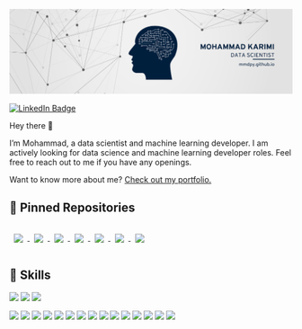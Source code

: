 [![Mohammad's GitHub Banner](./assets/link_ban.png
)](https://github.com/mmdpy/mmdpy)

[![LinkedIn Badge](https://img.shields.io/badge/LinkedIn-Profile-informational?style=flat&logo=linkedin&logoColor=white&color=0D76A8)](https://www.linkedin.com/in/mohammad-karimi-abdolmaleki/)

Hey there 👋

I’m Mohammad, a data scientist and machine learning developer. I am actively looking for data science and machine learning developer roles. Feel free to reach out to me if you have any openings.

Want to know more about me? [Check out my portfolio.](https://mmdpy.github.io/)

## 📌 Pinned Repositories

<a href="https://github.com/MMDPY/Commonsense-Validation-and-Explanation">
  <img align="center" style="margin:1rem 0.5rem" src="https://github-readme-stats-git-masterrstaa-rickstaa.vercel.app/api/pin/?username=mmdpy&repo=Commonsense-Validation-and-Explanation&title_color=ffffff&text_color=c9cacc&icon_color=4AB197&bg_color=1A2B34" />
</a>
<a href="https://github.com/MMDPY/Relation-Extraction-and-Classification">
  <img align="center" style="margin:1rem 0.5rem" src="https://github-readme-stats-git-masterrstaa-rickstaa.vercel.app/api/pin/?username=mmdpy&repo=Relation-Extraction-and-Classification&title_color=ffffff&text_color=c9cacc&icon_color=4AB197&bg_color=1A2B34" />
</a>
<a href="https://github.com/MMDPY/Neural-Representation-of-Words-within-Phrases">
  <img align="center" style="margin:1rem 0.5rem" src="https://github-readme-stats-git-masterrstaa-rickstaa.vercel.app/api/pin/?username=mmdpy&repo=Neural-Representation-of-Words-within-Phrases&title_color=ffffff&text_color=c9cacc&icon_color=4AB197&bg_color=1A2B34" />
</a>
<a href="https://github.com/MMDPY/Date-Recognition-with-Regular-Expressions">
  <img align="center" style="margin:1rem 0.5rem" src="https://github-readme-stats-git-masterrstaa-rickstaa.vercel.app/api/pin/?username=mmdpy&repo=Date-Recognition-with-Regular-Expressions&title_color=ffffff&text_color=c9cacc&icon_color=4AB197&bg_color=1A2B34" />
</a>
<a href="https://github.com/MMDPY/Language-Identification">
  <img align="center" style="margin:1rem 0.5rem" src="https://github-readme-stats-git-masterrstaa-rickstaa.vercel.app/api/pin/?username=mmdpy&repo=Language-Identification&title_color=ffffff&text_color=c9cacc&icon_color=4AB197&bg_color=1A2B34" />
</a>

<a href="https://github.com/MMDPY/POS-tagging">
  <img align="center" style="margin:1rem 0.5rem" src="https://github-readme-stats-git-masterrstaa-rickstaa.vercel.app/api/pin/?username=mmdpy&repo=POS-tagging&title_color=ffffff&text_color=c9cacc&icon_color=4AB197&bg_color=1A2B34" />
</a>

<a href="https://github.com/MMDPY/Grammar-Checker">
  <img align="center" style="margin:1rem 0.5rem" src="https://github-readme-stats-git-masterrstaa-rickstaa.vercel.app/api/pin/?username=mmdpy&repo=Grammar-Checker&title_color=ffffff&text_color=c9cacc&icon_color=4AB197&bg_color=1A2B34" />
</a>



## 💼 Skills


![](https://img.shields.io/badge/Code-Python-informational?style=flat&logo=Python&logoColor=white&color=4AB197)
![](https://img.shields.io/badge/Code-C++-informational?style=flat&logo=C&logoColor=white&color=4AB197)
![](https://img.shields.io/badge/Code-SQL-informational?style=flat&logo=MySQL&logoColor=white&color=4AB197)


![](https://img.shields.io/badge/Package-Tensorflow-informational?style=flat&logo=Tensorflow&logoColor=white&color=4AB197)
![](https://img.shields.io/badge/Code-SQL-informational?style=flat&logo=Sql&logoColor=white&color=4AB197)
![](https://img.shields.io/badge/NLP-NLTK-informational?style=flat&logo=NLTK&logoColor=white&color=4AB197)
![](https://img.shields.io/badge/Package-Pytorch-informational?style=flat&logo=Pytorch&logoColor=white&color=4AB197)
![](https://img.shields.io/badge/Package-Keras-informational?style=flat&logo=Keras&logoColor=white&color=4AB197)
![](https://img.shields.io/badge/Package-Sklearn-informational?style=flat&logo=Sklearn&logoColor=white&color=4AB197)
![](https://img.shields.io/badge/Package-Numpy-informational?style=flat&logo=Numpy&logoColor=white&color=4AB197)
![](https://img.shields.io/badge/Package-Scipy-informational?style=flat&logo=Scipy&logoColor=white&color=4AB197)
![](https://img.shields.io/badge/Package-Pandas-informational?style=flat&logo=Pandas&logoColor=white&color=4AB197)
![](https://img.shields.io/badge/Tools-Azure-informational?style=flat&logo=Azure&logoColor=white&color=4AB197)
![](https://img.shields.io/badge/Tools-Linux-informational?style=flat&logo=Linux&logoColor=white&color=4AB197)
![](https://img.shields.io/badge/Tools-Git-informational?style=flat&logo=Git&logoColor=white&color=4AB197)
![](https://img.shields.io/badge/Database-MySQL-informational?style=flat&logo=MySQL&logoColor=white&color=4AB197)
![](https://img.shields.io/badge/Visualization-Tableau-informational?style=flat&logo=Tableau&logoColor=white&color=4AB197)
![](https://img.shields.io/badge/Visualization-Powerbi-informational?style=flat&logo=Tableau&logoColor=white&color=4AB197)

